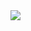<img src="https://img.shields.io/badge/Github-EA4AAA?style=flat-square&logo=Blog&logoColor=white"/>
